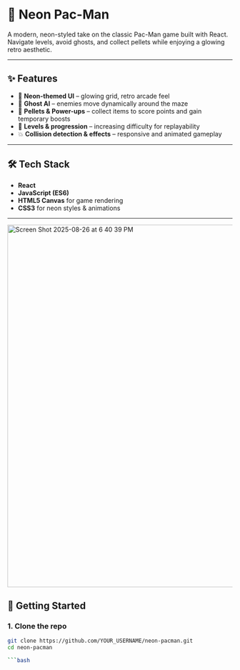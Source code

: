 # 👾 Neon Pac-Man

A modern, neon-styled take on the classic Pac-Man game built with React.  
Navigate levels, avoid ghosts, and collect pellets while enjoying a glowing retro aesthetic.

---

## ✨ Features
- 🌟 **Neon-themed UI** – glowing grid, retro arcade feel  
- 👻 **Ghost AI** – enemies move dynamically around the maze  
- 🍒 **Pellets & Power-ups** – collect items to score points and gain temporary boosts  
- 🔄 **Levels & progression** – increasing difficulty for replayability  
- 💥 **Collision detection & effects** – responsive and animated gameplay  

---

## 🛠️ Tech Stack
- **React**  
- **JavaScript (ES6)**  
- **HTML5 Canvas** for game rendering  
- **CSS3** for neon styles & animations  

---

<img width="1435" height="812" alt="Screen Shot 2025-08-26 at 6 40 39 PM" src="https://github.com/user-attachments/assets/a334397b-e51c-43a6-af6d-c2dfecbe637e" />

## 🚀 Getting Started

### 1. Clone the repo
```bash
git clone https://github.com/YOUR_USERNAME/neon-pacman.git
cd neon-pacman

```bash




